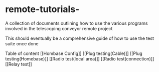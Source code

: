# remote-tutorials-
A collection of documents outlining how to use the various programs involved in the telescoping conveyor remote project

This should eventually be a comprehensive guide of how to use the test suite once done

Table of content
[[Hombase Config]]
[[Plug testing(Cable)]]
[[Plug testing(Homebase)]]
[[Radio test(local area)]]
[[Radio test(connection)]]
[[Relay test]]
